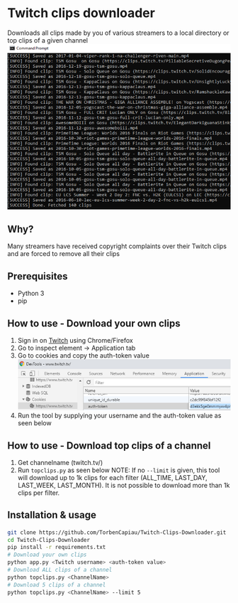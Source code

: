 # Twitch clips downloader

Downloads all clips made by you of various streamers to a local directory or top clips of a given channel
![Tool](result.png)

## Why?
Many streamers have received copyright complaints over their Twitch clips and are forced to remove all their clips

## Prerequisites
- Python 3
- pip

## How to use - Download your own clips
1. Sign in on [Twitch](https://twitch.tv) using Chrome/Firefox
2. Go to inspect element -> Application tab
3. Go to cookies and copy the auth-token value
![Cookies](cookies.png "Find auth-token cookie value")
4. Run the tool by supplying your username and the auth-token value as seen below

## How to use - Download top clips of a channel
1. Get channelname (twitch.tv/<channelName>)
2. Run `topclips.py` as seen below
NOTE: If no `--limit` is given, this tool will download up to 1k clips for each filter (ALL_TIME, LAST_DAY, LAST_WEEK, LAST_MONTH). It is not possible to download more than 1k clips per filter.

## Installation & usage
```bash
git clone https://github.com/TorbenCapiau/Twitch-Clips-Downloader.git
cd Twitch-Clips-Downloader
pip install -r requirements.txt
# Download your own clips
python app.py <Twitch username> <auth-token value>
# Download ALL clips of a channel
python topclips.py <ChannelName>
# Download 5 clips of a channel
python topclips.py <ChannelName> --limit 5
```